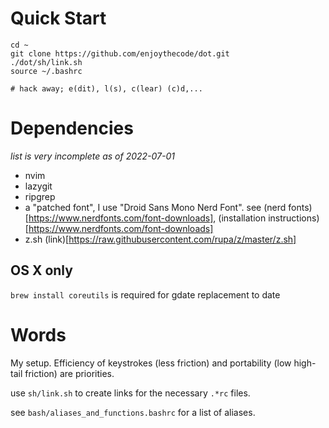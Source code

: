 # Quick Start
```
cd ~
git clone https://github.com/enjoythecode/dot.git
./dot/sh/link.sh
source ~/.bashrc

# hack away; e(dit), l(s), c(lear) (c)d,...
```

# Dependencies

*list is very incomplete as of 2022-07-01*

- nvim
- lazygit
- ripgrep
- a "patched font", I use "Droid Sans Mono Nerd Font". see (nerd fonts)[https://www.nerdfonts.com/font-downloads], (installation instructions)[https://www.nerdfonts.com/font-downloads]
- z.sh (link)[https://raw.githubusercontent.com/rupa/z/master/z.sh]

## OS X only
`brew install coreutils` is required for gdate replacement to date


# Words
My setup. Efficiency of keystrokes (less friction) and portability (low high-tail friction)
are priorities.

use `sh/link.sh` to create links for the necessary `.*rc` files.

see `bash/aliases_and_functions.bashrc` for a list of aliases.
